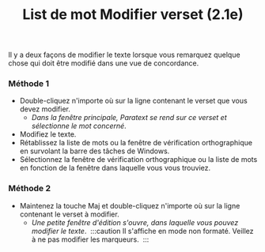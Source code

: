﻿---
title: List de mot Modifier verset (2.1e)
---
Il y a deux façons de modifier le texte lorsque vous remarquez quelque chose qui doit être modifié dans une vue de concordance.

### Méthode 1

-  Double-cliquez n'importe où sur la ligne contenant le verset que vous devez modifier.
   -  *Dans la fenêtre principale, Paratext se rend sur ce verset et sélectionne le mot concerné*.
-  Modifiez le texte.
-  Rétablissez la liste de mots ou la fenêtre de vérification orthographique en survolant la barre des tâches de Windows.
-  Sélectionnez la fenêtre de vérification orthographique ou la liste de mots en fonction de la fenêtre dans laquelle vous vous trouviez.

### Méthode 2

-  Maintenez la touche Maj et double-cliquez n'importe où sur la ligne contenant le verset à modifier.
   -  *Une petite fenêtre d'édition s'ouvre, dans laquelle vous pouvez modifier le texte*.
    :::caution
    Il s'affiche en mode non formaté. Veillez à ne pas modifier les marqueurs.
    :::